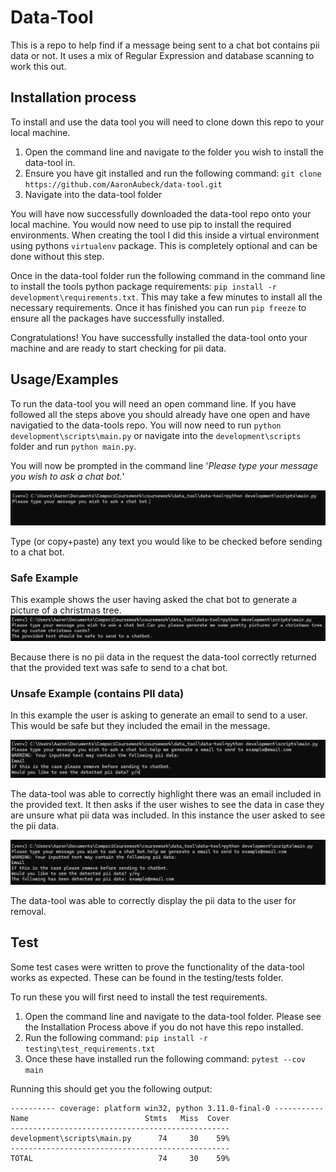 # Data-Tool
This is a repo to help find if a message being sent to a chat bot contains pii data or not. It uses a mix of Regular Expression and database scanning to work this out.

## Installation process
To install and use the data tool you will need to clone down this repo to your local machine. 
1. Open the command line and navigate to the folder you wish to install the data-tool in.
2. Ensure you have git installed and run the following command: `git clone https://github.com/AaronAubeck/data-tool.git`
3. Navigate into the data-tool folder

You will have now successfully downloaded the data-tool repo onto your local machine. You would now need to use pip to install the required environments. When creating the tool I did this inside a virtual environment using pythons `virtualenv` package. This is completely optional and can be done without this step.

Once in the data-tool folder run the following command in the command line to install the tools python package requirements: `pip install -r development\requirements.txt`. This may take a few minutes to install all the necessary requirements. Once it has finished you can run `pip freeze` to ensure all the packages have successfully installed.

Congratulations! You have successfully installed the data-tool onto your machine and are ready to start checking for pii data.

## Usage/Examples

To run the data-tool you will need an open command line. If you have followed all the steps above you should already have one open and have navigatied to the data-tools repo. You will now need to run `python development\scripts\main.py` or navigate into the `development\scripts` folder and run `python main.py`.

You will now be prompted in the command line '*Please type your message you wish to ask a chat bot.*'

![Command line example of data-tool start up](README_Images/image.png)

Type (or copy+paste) any text you would like to be checked before sending to a chat bot. 

### Safe Example
This example shows the user having asked the chat bot to generate a picture of a christmas tree. 
![Example not including pii data](README_Images/image-1.png)

Because there is no pii data in the request the data-tool correctly returned that the provided text was safe to send to a chat bot.

### Unsafe Example (contains PII data)

In this example the user is asking to generate an email to send to a user. This would be safe but they included the email in the message.

![Example including pii data](README_Images/image-2.png)

The data-tool was able to correctly highlight there was an email included in the provided text. It then asks if the user wishes to see the data in case they are unsure what pii data was included. In this instance the user asked to see the pii data.

![Showing the pii data](README_Images/image-3.png)

The data-tool was able to correctly display the pii data to the user for removal.

## Test

Some test cases were written to prove the functionality of the data-tool works as expected. These can be found in the testing/tests folder.

To run these you will first need to install the test requirements. 

1. Open the command line and navigate to the data-tool folder. Please see the Installation Process above if you do not have this repo installed.
2. Run the following command: `pip install -r testing\test_requirements.txt`
3. Once these have installed run the following command: `pytest --cov main`

Running this should get you the following output:

```
---------- coverage: platform win32, python 3.11.0-final-0 -----------
Name                          Stmts   Miss  Cover
-------------------------------------------------
development\scripts\main.py      74     30    59%
-------------------------------------------------
TOTAL                            74     30    59%
```
